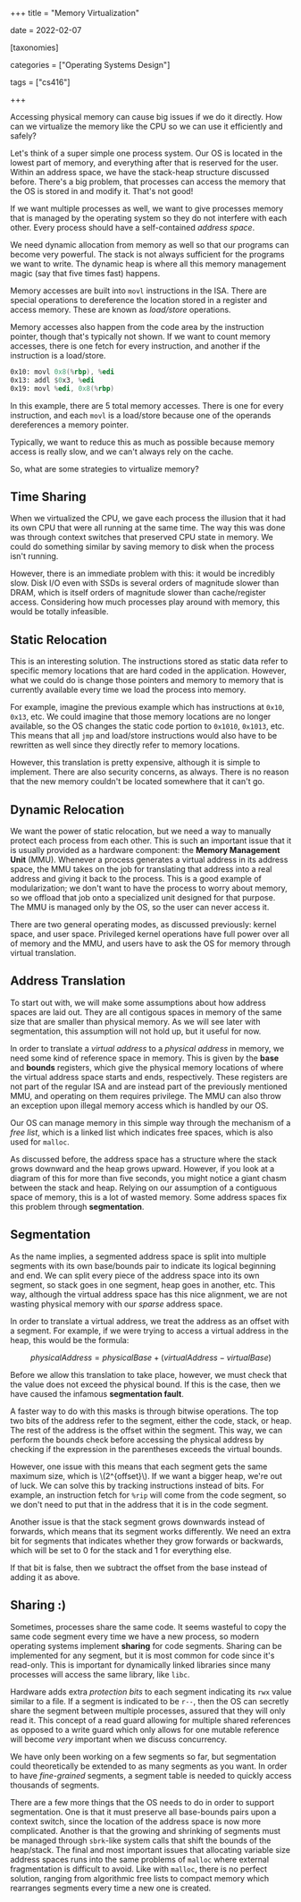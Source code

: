 +++
title = "Memory Virtualization"

date = 2022-02-07



[taxonomies]

categories = ["Operating Systems Design"]

tags = ["cs416"]

+++

Accessing physical memory can cause big issues if we do it directly. How can we virtualize the memory like the CPU so we can use it efficiently and safely?

<!-- more -->

Let's think of a super simple one process system. Our OS is located in the lowest part of memory, and everything after that is reserved for the user. Within an address space, we have the stack-heap structure discussed before. There's a big problem, that processes can access the memory that the OS is stored in and modify it. That's not good!

If we want multiple processes as well, we want to give processes memory that is managed by the operating system so they do not interfere with each other. Every process should have a self-contained *address space*.

We need dynamic allocation from memory as well so that our programs can become very powerful. The stack is not always sufficient for the programs we want to write. The dynamic heap is where all this memory management magic (say that five times fast) happens.

Memory accesses are built into `movl` instructions in the ISA. There are special operations to dereference the location stored in a register and access memory. These are known as *load/store* operations.

Memory accesses also happen from the code area by the instruction pointer, though that's typically not shown. If we want to count memory accesses, there is one fetch for every instruction, and another if the instruction is a load/store.

```nasm
0x10: movl 0x8(%rbp), %edi
0x13: addl $0x3, %edi
0x19: movl %edi, 0x8(%rbp)
```

In this example, there are 5 total memory accesses. There is one for every instruction, and each `movl` is a load/store because one of the operands dereferences a memory pointer.

Typically, we want to reduce this as much as possible because memory access is really slow, and we can't always rely on the cache.

So, what are some strategies to virtualize memory?

## Time Sharing

When we virtualized the CPU, we gave each process the illusion that it had its own CPU that were all running at the same time. The way this was done was through context switches that preserved CPU state in memory. We could do something similar by saving memory to disk when the process isn't running.

However, there is an immediate problem with this: it would be incredibly slow. Disk I/O even with SSDs is several orders of magnitude slower than DRAM, which is itself orders of magnitude slower than cache/register access. Considering how much processes play around with memory, this would be totally infeasible.

## Static Relocation

This is an interesting solution. The instructions stored as static data refer to specific memory locations that are hard coded in the application. However, what we could do is change those pointers and memory to memory that is currently available every time we load the process into memory.

For example, imagine the previous example which has instructions at `0x10`, `0x13`, etc. We could imagine that those memory locations are no longer available, so the OS changes the static code portion to `0x1010`, `0x1013`, etc. This means that all `jmp` and load/store instructions would also have to be rewritten as well since they directly refer to memory locations.

However, this translation is pretty expensive, although it is simple to implement. There are also security concerns, as always. There is no reason that the new memory couldn't be located somewhere that it can't go.

## Dynamic Relocation

We want the power of static relocation, but we need a way to manually protect each process from each other. This is such an important issue that it is usually provided as a hardware component: the **Memory Management Unit** (MMU). Whenever a process generates a virtual address in its address space, the MMU takes on the job for translating that address into a real address and giving it back to the process. This is a good example of modularization; we don't want to have the process to worry about memory, so we offload that job onto a specialized unit designed for that purpose. The MMU is managed only by the OS, so the user can never access it.

There are two general operating modes, as discussed previously: kernel space, and user space. Privileged kernel operations have full power over all of memory and the MMU, and users have to ask the OS for memory through virtual translation.

## Address Translation

To start out with, we will make some assumptions about how address spaces are laid out. They are all contigous spaces in memory of the same size that are smaller than physical memory. As we will see later with segmentation, this assumption will not hold up, but it useful for now.

In order to translate a *virtual address* to a *physical address* in memory, we need some kind of reference space in memory. This is given by the **base** and **bounds** registers, which give the physical memory locations of where the virtual address space starts and ends, respectively. These registers are not part of the regular ISA and are instead part of the previously mentioned MMU, and operating on them requires privilege. The MMU can also throw an exception upon illegal memory access which is handled by our OS.

Our OS can manage memory in this simple way through the mechanism of a *free list*, which is a linked list which indicates free spaces, which is also used for `malloc`.

As discussed before, the address space has a structure where the stack grows downward and the heap grows upward. However, if you look at a diagram of this for more than five seconds, you might notice a giant chasm between the stack and heap. Relying on our assumption of a contiguous space of memory, this is a lot of wasted memory. Some address spaces fix this problem through **segmentation**.

## Segmentation

As the name implies, a segmented address space is split into multiple segments with its own base/bounds pair to indicate its logical beginning and end. We can split every piece of the address space into its own segment, so stack goes in one segment, heap goes in another, etc. This way, although the virtual address space has this nice alignment, we are not wasting physical memory with our *sparse* address space.

In order to translate a virtual address, we treat the address as an offset with a segment. For example, if we were trying to access a virtual address in the heap, this would be the formula:

$$physicalAddress = physicalBase + (virtualAddress - virtualBase)$$

Before we allow this translation to take place, however, we must check that the value does not exceed the physical bound. If this is the case, then we have caused the infamous **segmentation fault**.

A faster way to do with this masks is through bitwise operations. The top two bits of the address refer to the segment, either the code, stack, or heap. The rest of the address is the offset within the segment. This way, we can perform the bounds check before accessing the physical address by checking if the expression in the parentheses exceeds the virtual bounds.

However, one issue with this means that each segment gets the same maximum size, which is \\(2^{offset}\\). If we want a bigger heap, we're out of luck. We can solve this by tracking instructions instead of bits. For example, an instruction fetch for `%rip` will come from the code segment, so we don't need to put that in the address that it is in the code segment.

Another issue is that the stack segment grows downwards instead of forwards, which means that its segment works differently. We need an extra bit for segments that indicates whether they grow forwards or backwards, which will be set to 0 for the stack and 1 for everything else.

If that bit is false, then we subtract the offset from the base instead of adding it as above.

## Sharing :)

Sometimes, processes share the same code. It seems wasteful to copy the same code segment every time we have a new process, so modern operating systems implement **sharing** for code segments. Sharing can be implemented for any segment, but it is most common for code since it's read-only. This is important for dynamically linked libraries since many processes will access the same library, like `libc`.

Hardware adds extra *protection bits* to each segment indicating its `rwx` value similar to a file. If a segment is indicated to be `r--`, then the OS can secretly share the segment between multiple processes, assured that they will only read it. This concept of a read guard allowing for multiple shared references as opposed to a write guard which only allows for one mutable reference will become *very* important when we discuss concurrency.

We have only been working on a few segments so far, but segmentation could theoretically be extended to as many segments as you want. In order to have *fine-grained* segments, a segment table is needed to quickly access thousands of segments.

There are a few more things that the OS needs to do in order to support segmentation. One is that it must preserve all base-bounds pairs upon a context switch, since the location of the address space is now more complicated. Another is that the growing and shrinking of segments must be managed through `sbrk`-like system calls that shift the bounds of the heap/stack. The final and most important issues that allocating variable size address spaces runs into the same problems of `malloc` where external fragmentation is difficult to avoid. Like with `malloc`, there is no perfect solution, ranging from algorithmic free lists to compact memory which rearranges segments every time a new one is created.
